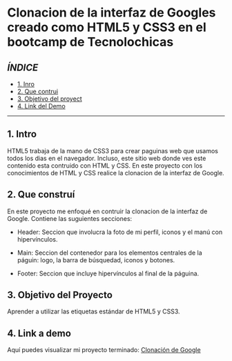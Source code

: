 # Clonacion de la interfaz de Googles creado como HTML5 y CSS3 en el bootcamp de Tecnolochicas


## *ÍNDICE*

* [1. Inro](https://github.com/Kassandraab/Clonacio_Google/edit/main/README.md#1-intro)
* [2. Que contrui](https://github.com/Kassandraab/Clonacio_Google/edit/main/README.md#2-que-constru%C3%AD)
* [3. Objetivo del proyect](https://github.com/Kassandraab/Clonacio_Google/edit/main/README.md#3-objetivo-del-proyecto)
* [4. Link del Demo](https://github.com/Kassandraab/Clonacio_Google/edit/main/README.md#4-link-a-demo)

****

## 1. Intro
HTML5 trabaja de la mano de CSS3 para crear paguinas web que usamos todos los dias en el navegador. Incluso, este sitio web donde ves este contenido esta contruido con HTML y CSS. En este proyecto con los conocimientos de HTML y CSS realice la clonacion de la interfaz de Google.

## 2. Que construí
En este proyecto me enfoqué en contruir la clonacion de la interfaz de Google.
Contiene las suguientes secciones:

* Header: Seccion que involucra la foto de mi perfil, iconos y el manú con hipervínculos.

* Main: Seccion del contenedor para los elementos centrales de la páguin: logo, la barra de búsquedad, iconos y botones.

* Footer: Seccion que incluye hipervínculos al final de la páguina.

## 3. Objetivo del Proyecto
Aprender a utilizar las etiquetas estándar de HTML5 y CSS3.

## 4. Link a demo
Aquí puedes visualizar mi proyecto terminado: [Clonación de Google](#)
